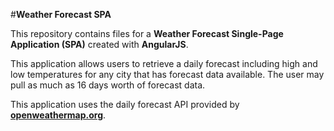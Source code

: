 #**Weather Forecast SPA**

This repository contains files for a **Weather Forecast Single-Page Application (SPA)** created with **AngularJS**.

This application allows users to retrieve a daily forecast including high and low temperatures for any city that has forecast data available. The user may pull as much as 16 days worth of forecast data.

This application uses the daily forecast API provided by **[openweathermap.org](http://openweathermap.org)**.

